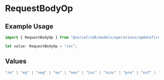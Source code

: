 # RequestBodyOp

## Example Usage

```typescript
import { RequestBodyOp } from "@vercel/sdk/models/operations/updatefirewallconfig.js";

let value: RequestBodyOp = "inc";
```

## Values

```typescript
"re" | "eq" | "neq" | "ex" | "nex" | "inc" | "ninc" | "pre" | "suf" | "sub" | "gt" | "gte" | "lt" | "lte"
```